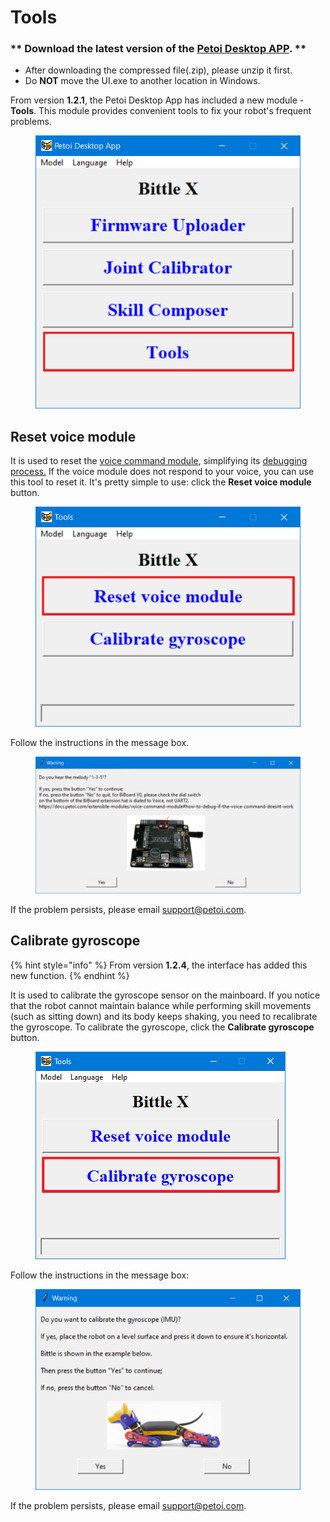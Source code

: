 # Tools

### \*\* Download the latest version of the [Petoi Desktop APP](https://github.com/PetoiCamp/OpenCat/releases). \*\* <a href="#download-the-latest-version-of-the-petoi-desktop-app" id="download-the-latest-version-of-the-petoi-desktop-app"></a>

* After downloading the compressed file(.zip), please unzip it first.
* Do **NOT** move the UI.exe to another location in Windows.

From version **1.2.1**, the Petoi Desktop App has included a new module - **Tools**. This module provides convenient tools to fix your robot's frequent problems.&#x20;

<figure><img src="../.gitbook/assets/image (1) (1) (1) (1) (1) (1).png" alt=""><figcaption></figcaption></figure>

## Reset voice module <a href="#download-the-latest-version-of-the-petoi-desktop-app" id="download-the-latest-version-of-the-petoi-desktop-app"></a>

It is used to reset the [voice command module](https://docs.petoi.com/extensible-modules/voice-command-module), simplifying its [debugging process.](https://docs.petoi.com/extensible-modules/voice-command-module#how-to-debug-if-the-voice-command-doesnt-work)  If the voice module does not respond to your voice, you can use this tool to reset it. It's pretty simple to use: click the **Reset voice module** button.

<figure><img src="../.gitbook/assets/image (1) (1) (1) (1) (1) (1) (1).png" alt=""><figcaption></figcaption></figure>

&#x20;Follow the instructions in the message box.&#x20;

<figure><img src="../.gitbook/assets/image (2) (1) (1) (1) (1).png" alt=""><figcaption></figcaption></figure>

If the problem persists, please email support@petoi.com.

## Calibrate gyroscope

{% hint style="info" %}
From version **1.2.4**, the interface has added this new function.
{% endhint %}

It is used to calibrate the gyroscope sensor on the mainboard. If you notice that the robot cannot maintain balance while performing skill movements (such as sitting down) and its body keeps shaking, you need to recalibrate the gyroscope. To calibrate the gyroscope, click the **Calibrate gyroscope** button.

<figure><img src="../.gitbook/assets/image (3) (1) (1) (1).png" alt=""><figcaption></figcaption></figure>

Follow the instructions in the message box:

<figure><img src="../.gitbook/assets/image (4) (1).png" alt=""><figcaption></figcaption></figure>

If the problem persists, please email support@petoi.com.
